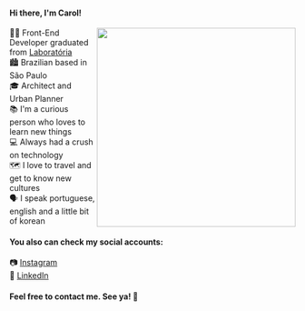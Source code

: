 #### Hi there, I'm Carol! 

<img align='right' src='https://cdn.dribbble.com/users/2789762/screenshots/8630894/media/583b209224b027954cb6e8b9901cb731.gif' width=350 frameBorder="0" ></img>


:woman_student: Front-End Developer graduated from [Laboratória](https://www.laboratoria.la/br)<br>
:cityscape: Brazilian based in São Paulo <br>
:mortar_board: Architect and Urban Planner <br>
:books: I'm a curious person who loves to learn new things <br>
:computer: Always had a crush on technology <br>
:world_map: I love to travel and get to know new cultures <br>
:speaking_head: I speak portuguese, english and a little bit of korean


#### You also can check my social accounts: 
:camera: [Instagram](https://www.instagram.com/carolmarcionilia/)<br>
:briefcase: [LinkedIn](https://www.linkedin.com/in/carolinescosta/)<br>

#### Feel free to contact me. See ya! :wave:


